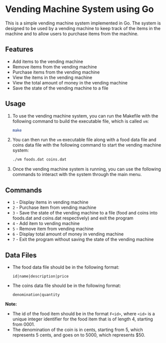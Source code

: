 # Vending Machine System using Go
This is a simple vending machine system implemented in Go. The system is designed to be used by a vending machine to keep track of the items in the machine and to allow users to purchase items from the machine.

## Features
- Add items to the vending machine
- Remove items from the vending machine
- Purchase items from the vending machine
- View the items in the vending machine
- View the total amount of money in the vending machine
- Save the state of the vending machine to a file

## Usage
1. To use the vending machine system, you can run the Makefile with the following command to build the executable file, which is called `vm`:
    ```bash
    make
    ```
2. You can then run the `vm` executable file along with a food data file and coins data file with the following command to start the vending machine system:
    ```bash
    ./vm foods.dat coins.dat
    ```

3. Once the vending machine system is running, you can use the following commands to interact with the system through the main menu.

## Commands
- `1` - Display items in vending machine
- `2` - Purchase item from vending machine
- `3` - Save the state of the vending machine to a file (food and coins into foods.dat and coins.dat respectively) and exit the program
- `4` - Add item to vending machine
- `5` - Remove item from vending machine
- `6` - Display total amount of money in vending machine
- `7` - Exit the program without saving the state of the vending machine

## Data Files
- The food data file should be in the following format:
    ```
    id|name|description|price
    ```
- The coins data file should be in the following format:
    ```
    denomination|quantity
    ```

**Note:** 
- The id of the food item should be in the format `F<id>`, where `<id>` is a unique integer identifier for the food item that is of length 4, starting from 0001.
- The denomination of the coin is in cents, starting from 5, which represents 5 cents, and goes on to 5000, which represents $50.